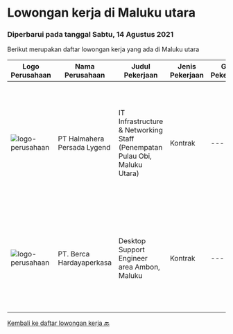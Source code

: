 
  # Lowongan kerja di Maluku utara

  ### Diperbarui pada tanggal Sabtu, 14 Agustus 2021

  Berikut merupakan daftar lowongan kerja yang ada di Maluku utara

  |Logo Perusahaan | Nama Perusahaan | Judul Pekerjaan | Jenis Pekerjaan | Gaji Pekerjaan | Lokasi | Deskripsi | Tanggal diunggah | Pranala |
  | -------------- | --------------- | --------------- | --------- | --------- | -------------- | ------- | ----------- | ----------- |
  |![logo-perusahaan](https://us.123rf.com/450wm/pavelstasevich/pavelstasevich1811/pavelstasevich181101027/112815900-stock-vector-no-image-available-icon-flat-vector.jpg?ver=6)|PT Halmahera Persada Lygend|IT Infrastructure & Networking Staff (Penempatan Pulau Obi, Maluku Utara)|Kontrak|---|Maluku Utara|Job Description : Provide technical support to the development of the infrastructure systems and services Define, order, and monitor installation and...|Rabu, 11 Agustus 2021|https://www.jobstreet.co.id/id/job/it-infrastructure-networking-staff-penempatan-pulau-obi-maluku-utara-3598544?token=0~fed89abc-2c37-4eb3-a669-392e4bdbd6d8&sectionRank=1&jobId=jobstreet-id-job-3598544|
|![logo-perusahaan](https://image-service-cdn.seek.com.au/0c900ac2b5b1a2cf9bee651ce5d069e68ff14c92/ee4dce1061f3f616224767ad58cb2fc751b8d2dc)|PT. Berca Hardayaperkasa|Desktop Support Engineer area Ambon, Maluku|Kontrak|---|Ternate|Responsibilities : Analyzing, diagnosing, and installation to several areas including desktop hardware, operating systems (Windows 7/8/10),...|Rabu, 04 Agustus 2021|https://www.jobstreet.co.id/id/job/desktop-support-engineer-area-ambon-maluku-3592669?token=0~fed89abc-2c37-4eb3-a669-392e4bdbd6d8&sectionRank=2&jobId=jobstreet-id-job-3592669|


  [Kembali ke daftar lowongan kerja 🔙](../README.md#daftar-lowongan-kerja)
  